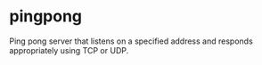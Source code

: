 # pingpong
Ping pong server that listens on a specified address and responds appropriately using TCP or UDP.

